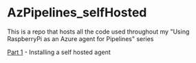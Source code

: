 # AzPipelines_selfHosted

This is a repo that hosts all the code used throughout my "Using RaspberryPi as an Azure agent for Pipelines" series

[Part 1](https://danielssilva.dev/2020-09-28-Using-Raspberry-Pi-as-an-Azure-Agent-for-Pipelines/) - Installing a self hosted agent
